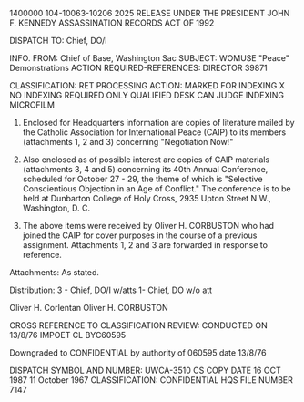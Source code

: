 1400000
104-10063-10206
2025 RELEASE UNDER THE PRESIDENT JOHN F. KENNEDY ASSASSINATION RECORDS ACT OF 1992

DISPATCH
TO: Chief, DO/I

INFO.
FROM: Chief of Base, Washington Sac
SUBJECT: WOMUSE
"Peace" Demonstrations
ACTION REQUIRED-REFERENCES: DIRECTOR 39871

CLASSIFICATION:
RET
PROCESSING ACTION:
MARKED FOR INDEXING X
NO INDEXING REQUIRED
ONLY QUALIFIED DESK
CAN JUDGE INDEXING
MICROFILM

1. Enclosed for Headquarters information are copies of literature mailed by the Catholic Association for International Peace (CAIP) to its members (attachments 1, 2 and 3) concerning "Negotiation Now!"

2. Also enclosed as of possible interest are copies of CAIP materials (attachments 3, 4 and 5) concerning its 40th Annual Conference, scheduled for October 27 - 29, the theme of which is "Selective Conscientious Objection in an Age of Conflict." The conference is to be held at Dunbarton College of Holy Cross, 2935 Upton Street N.W., Washington, D. C.

3. The above items were received by Oliver H. CORBUSTON who had joined the CAIP for cover purposes in the course of a previous assignment. Attachments 1, 2 and 3 are forwarded in response to reference.

Attachments: As stated.

Distribution:
3 - Chief, DO/I w/atts
1- Chief, DO w/o att

Oliver H. Corlentan
Oliver H. CORBUSTON

CROSS REFERENCE TO
CLASSIFICATION REVIEW:
CONDUCTED ON 13/8/76
IMPOET CL BYC60595

Downgraded to CONFIDENTIAL by authority of 060595 date 13/8/76

DISPATCH SYMBOL AND NUMBER:
UWCA-3510
CS COPY DATE 16 OCT 1987
11 October 1967
CLASSIFICATION:
CONFIDENTIAL
HQS FILE NUMBER
7147
